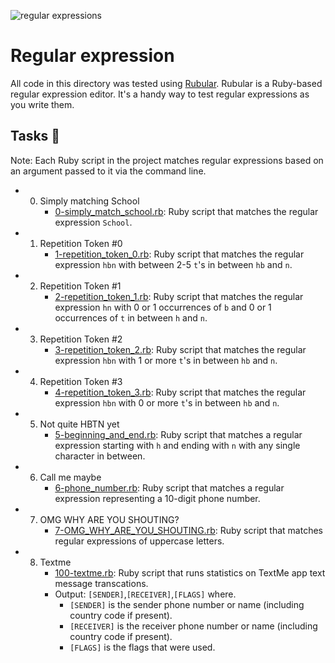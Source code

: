 ![regular expressions](https://user-images.githubusercontent.com/83041703/222006804-afd7fb02-6a56-4acc-93eb-c3b07e9f41ea.jpg)

# Regular expression

All code in this directory was tested using [Rubular](https://rubular.com/). Rubular is a Ruby-based regular expression editor. It's a handy way to test regular expressions as you write them.

## Tasks 📃
Note: Each Ruby script in the project matches regular expressions based on an argument passed to it via the command line.
- 0. Simply matching School
     - [0-simply_match_school.rb](https://github.com/richard-1257/alx-system_engineering-devops/blob/master/0x06-regular_expressions/0-simply_match_school.rb): Ruby script that matches the regular expression `School`.
     
- 1. Repetition Token #0
     - [1-repetition_token_0.rb](https://github.com/richard-1257/alx-system_engineering-devops/blob/master/0x06-regular_expressions/1-repetition_token_0.rb): Ruby script that matches the regular expression `hbn` with between 2-5 `t`'s in between `hb` and `n`.
     
- 2. Repetition Token #1
     - [2-repetition_token_1.rb](https://github.com/richard-1257/alx-system_engineering-devops/blob/master/0x06-regular_expressions/2-repetition_token_1.rb): Ruby script that matches the regular expression `hn` with 0 or 1 occurrences of `b` and 0 or 1 occurrences of `t` in between `h` and `n`.

- 3. Repetition Token #2
     - [3-repetition_token_2.rb](https://github.com/richard-1257/alx-system_engineering-devops/blob/master/0x06-regular_expressions/3-repetition_token_2.rb): Ruby script that matches the regular expression `hbn` with 1 or more `t`'s in between `hb` and `n`.

- 4. Repetition Token #3
     - [4-repetition_token_3.rb](https://github.com/richard-1257/alx-system_engineering-devops/blob/master/0x06-regular_expressions/4-repetition_token_3.rb): Ruby script that matches the regular expression `hbn` with 0 or more `t`'s in between `hb` and `n`.
     
- 5. Not quite HBTN yet
     - [5-beginning_and_end.rb](https://github.com/richard-1257/alx-system_engineering-devops/blob/master/0x06-regular_expressions/5-beginning_and_end.rb): Ruby script that matches a regular expression starting with `h` and ending with `n` with any single character in between.
     
- 6. Call me maybe
     - [6-phone_number.rb](https://github.com/richard-1257/alx-system_engineering-devops/blob/master/0x06-regular_expressions/6-phone_number.rb): Ruby script that matches a regular expression representing a 10-digit phone number.
     
- 7. OMG WHY ARE YOU SHOUTING?
     - [7-OMG_WHY_ARE_YOU_SHOUTING.rb](https://github.com/richard-1257/alx-system_engineering-devops/blob/master/0x06-regular_expressions/7-OMG_WHY_ARE_YOU_SHOUTING.rb): Ruby script that matches regular expressions of uppercase letters.

- 8. Textme
     - [100-textme.rb](https://github.com/richard-1257/alx-system_engineering-devops/blob/master/0x06-regular_expressions/100-textme.rb): Ruby script that runs statistics on TextMe app text message transcations.
     - Output: `[SENDER]`,`[RECEIVER]`,`[FLAGS]` where.
         - `[SENDER]` is the sender phone number or name (including country code if present).
         - `[RECEIVER]` is the receiver phone number or name (including country code if present).
         - `[FLAGS]` is the flags that were used.
